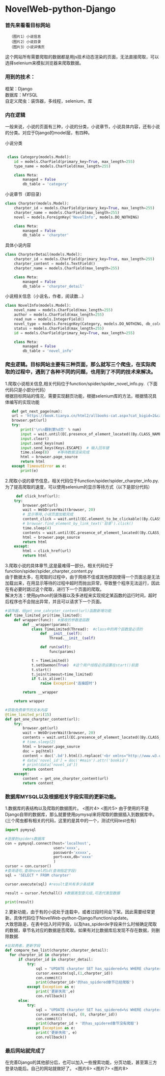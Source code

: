 # NovelWeb-python-Django

### 首先来看看目标网站
      （图片1）小说信息
      （图片2）小说目录
      （图片3）小说详情页
   这个网站所有需要爬取的数据都是用js技术动态渲染的页面，无法直接爬取，可以选择selenium来模拟浏览器来爬取数据。

### 用到的技术：
   框架：Django<br> 数据库：MYSQL<br> 自定义爬虫：装饰器，多线程，selenium，库<br>
   
### 内在逻辑
   一般来说，小说的页面有三种，小说的分类，小说章节，小说具体内容，还有小说的分类。对应于Django的model层，有四种。

小说分类 
```python
 
 class Category(models.Model):
    id = models.CharField(primary_key=True, max_length=255)
    type_name = models.CharField(max_length=255)

    class Meta:
        managed = False
        db_table = 'category'

```
小说章节（即目录）
```python
class Charpter(models.Model):
    charpter_id = models.CharField(primary_key=True, max_length=255)
    charpter_name = models.CharField(max_length=255)
    novel = models.ForeignKey('NovelInfo', models.DO_NOTHING)

    class Meta:
        managed = False
        db_table = 'charpter'
```
具体小说内容
```python
class CharpterDetail(models.Model):
    charpter_id = models.CharField(primary_key=True, max_length=255)
    charpter_content = models.TextField()
    charpter_name = models.CharField(max_length=255)

    class Meta:
        managed = False
        db_table = 'charpter_detail'
```
小说相关信息（小说名，作者，阅读数...）
```python
class NovelInfo(models.Model):
    novel_name = models.CharField(max_length=255)
    author = models.CharField(max_length=255)
    read_num = models.IntegerField()
    novel_type = models.ForeignKey(Category, models.DO_NOTHING, db_column='novel_type')
    status = models.CharField(max_length=255)
    id = models.CharField(primary_key=True, max_length=255)

    class Meta:
        managed = False
        db_table = 'novel_info'
```

### 爬虫逻辑。目标网站主要有三种页面，那么就写三个爬虫，在实际爬取的过程中，遇到了各种不同的问题，也用到了不同的技术来解决。
   1.爬取小说相关信息,相关代码位于function/spider/spider_novel_info.py.（下面代码只是小部分代码）<br>
      根据目标网站的情况，需要实现翻页功能，根据selenium库的方法，根据情况具体编写的实现功能
     
 ```python
    def get_next_page(num):
    url = 'https://book.tianya.cn/html2/allbooks-cat.aspx?cat_bigid=2&cat_id=25'    #科幻小说6/5
    browser.get(url)
    try:
        print('\n\n翻到第%d页' % num)
        input = wait.until(EC.presence_of_element_located((By.CLASS_NAME, "page")))
        input.clear()
        input.send_keys(num)
        input.send_keys(Keys.ESCAPE)  # 输入回车键
        time.sleep(8)    #等待数据渲染完成
        html = browser.page_source
        return html
    except TimeoutError as e:
        print(e)
```
   2.爬取小说的章节信息，相关代码位于function/spider/spider_charpter_info.py.<br>
     为了提高爬取的速度，可以使用selenium的显示等待方式（以下是部分代码）
```python
     def click_href(url):
    try:
        browser.get(url)
        wait = WebDriverWait(browser, 20)
        # 显示等待,小说页面加载完成
        content_click = wait.until(EC.element_to_be_clickable((By.CLASS_NAME,'directory'))).click()
        # browser.find_element_by_link_text('目录').click()
        time.sleep(4)
        contents = wait.until(EC.presence_of_element_located((By.CLASS_NAME, 'contents')))
        html = browser.page_source
        return html
    except:
        html = click_href(url)
        return html
 ```
   3.爬取小说的具体章节,这是最难得一部分。相关代码位于function/spider/spider_charpter_content.py<br>
      由于数据太多，在爬取的过程中，由于网络不佳或其他原因使得一个页面总是无法加载出来，在用显示等待的过程中超时而抛出异常，导致整个程序无法运行，因此在有必要时跳过这个爬取，进行下一个页面的爬取。<br>
      解决方法：使用python的装饰器以及多进程来实现规定某函数的运行时间，超时后程序也不会抛出异常，并且可以请求下一个页面。
```python
#装饰器，给get_one_cahrpter_content(url)函数新增功能
def time_limited_pri(time_limited):
    def wrapper(func):  #接收的参数是函数
        def __wrapper(params):
            class TimeLimited(Thread):  #class中的两个函数是必须的
                def __init__(self):
                    Thread.__init__(self)

                def run(self):
                    func(params)

            t = TimeLimited()
            t.setDaemon(True)  #这个用户线程必须设置在start()前面
            t.start()
            t.join(timeout=time_limited)
            if t.is_alive():
                raise Exception('连接超时')

        return __wrapper

    return wrapper

#获取免费章节的文本内容
@time_limited_pri(15)
def get_one_charpter_content(url):
    try:
        browser.get(url)
        wait = WebDriverWait(browser, 20)
        contents = wait.until(EC.presence_of_element_located((By.CLASS_NAME, 'bd')))
        # time.sleep(2)
        html = browser.page_source
        doc = pq(html)
        content = doc('.bd').html().replace('<br xmlns="http://www.w3.org/1999/xhtml"/>', '\n\n')
        # data['novel_id'] = doc('#main').attr('bookid')
        # print(data['novel_id'])
        return content
    except:
        content = get_one_charpter_content(url)
        return content
```
### 数据库MYSQL以及根据相关字段实现的更新功能。
  1.数据库的表结构以及爬取的数据图片。
    <图片4>
    <图片5>
    由于使用的不是Django自带的数据库，那么就要使用pymysql来将爬取的数据插入到数据库中。(三个爬虫都有相关的代码，这里的是其中的一个，测试代码test也有)
```python
import pymysql

#连接到spiders数据库
con = pymysql.connect(host='localhost',
                      user='xxxx',
                      password='xxxxx',
                      port=xxx,db='xxxx'
                      )
cursor = con.cursor()
#查询语句,查询novel的id(查询指定字段)
sql = 'SELECT * FROM charpter'

cursor.execute(sql) #result是共有多少条结果

result = cursor.fetchall() #数据类型是元组,可迭代类型数据

print(result)
 ```
   2.更新功能，由于有的小说处于连载中，或者过段时间会下架。因此需要经常更新。具体代码位于NovelWeb-python-Django/function/update。<br>大致思路是，在表中加入时间字段，以及has_spiderde字段来什么时候确定爬取的数据，章节名对应的数据是否爬取。如果有对比数据库后发现不存在数据，则删除数据.
   
  ```python
  #比较两者，更新字段
def compare_two_list(charpter,charpter_detail):
    for charpter_id in charpter:
        if charpter_id in charpter_detail:
            try:
                sql = "UPDATE charpter SET has_spidered=%s WHERE charpter_id=%s"
                cursor.execute(sql,(1,charpter_id))
                con.commit()
                print(charpter_id+'的has_spidered章节已经爬取')
            except Exception as e:
                print('更新失败',e)
                con.rollback()
        else:
            try:
                sql = "UPDATE charpter SET has_spidered=%s WHERE charpter_id=%s"
                cursor.execute(sql, (0, charpter_id))
                con.commit()
                print(charpter_id + '的has_spidered章节没有爬取')
            except Exception as e:
                print('更新失败', e)
                con.rollback()
```

### 最后网站就完成了
   在完善Django的其他部分后，也可以加入一些搜索功能，分页功能，甚至第三方登录功能后。自己的网站就做好了。
   <图片6>
   <图片7>
   <图片8>




